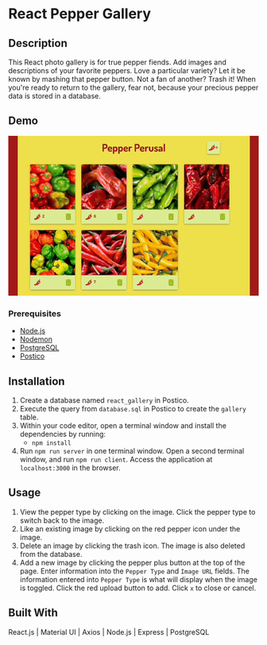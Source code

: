 # React Pepper Gallery

## Description

This React photo gallery is for true pepper fiends. Add images and descriptions of your favorite peppers. Love a particular variety? Let it be known by mashing that pepper button. Not a fan of another? Trash it! When you're ready to return to the gallery, fear not, because your precious pepper data is stored in a database. 

## Demo

<p align ="center">
    <img src="react-pepper-gallery.gif" />   
</p>

### Prerequisites

- [Node.js](https://nodejs.org/en/)
- [Nodemon](https://www.npmjs.com/package/nodemon)
- [PostgreSQL](https://www.postgresql.org/)
- [Postico](https://eggerapps.at/postico/)

## Installation

1. Create a database named `react_gallery` in Postico.
2. Execute the query from `database.sql` in Postico to create the `gallery` table. 
3. Within your code editor, open a terminal window and install the dependencies by running:
    - `npm install`
4. Run `npm run server` in one terminal window. Open a second terminal window, and run `npm run client`. Access the application at `localhost:3000` in the browser.

## Usage

1. View the pepper type by clicking on the image. Click the pepper type to switch back to the image.
2. Like an existing image by clicking on the red pepper icon under the image. 
3. Delete an image by clicking the trash icon. The image is also deleted from the database. 
4. Add a new image by clicking the pepper plus button at the top of the page. Enter information into the `Pepper Type` and `Image URL` fields. The information entered into `Pepper Type` is what will display when the image is toggled. Click the red upload button to add. Click `x` to close or cancel.  

## Built With

React.js | Material UI | Axios | Node.js | Express | PostgreSQL
